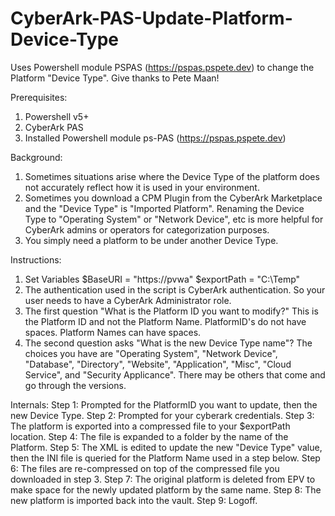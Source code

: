 # CyberArk-PAS-Update-Platform-Device-Type
Uses Powershell module PSPAS (https://pspas.pspete.dev) to change the Platform "Device Type".  Give thanks to Pete Maan!

Prerequisites:
1. Powershell v5+
2. CyberArk PAS
3. Installed Powershell module ps-PAS (https://pspas.pspete.dev)

Background:
1. Sometimes situations arise where the Device Type of the platform does not accurately reflect how it is used in your environment.
2. Sometimes you download a CPM Plugin from the CyberArk Marketplace and the "Device Type" is "Imported Platform".  Renaming the Device
Type to "Operating System" or "Network Device", etc is more helpful for CyberArk admins or operators for categorization purposes.
3. You simply need a platform to be under another Device Type.

Instructions:
1. Set Variables
      $BaseURI = "https://pvwa"
      $exportPath = "C:\Temp"
2. The authentication used in the script is CyberArk authentication.  So your user needs to have a CyberArk Administrator role.
3. The first question "What is the Platform ID you want to modify?"  This is the Platform ID and not the Platform Name.  PlatformID's do not have spaces.  Platform Names can have spaces.
4. The second question asks "What is the new Device Type name"?  The choices you have are "Operating System", "Network Device", "Database", "Directory", "Website", "Application", "Misc", "Cloud Service", and "Security Applicance".  There may be others that come and go through the versions.

Internals:
Step 1:  Prompted for the PlatformID you want to update, then the new Device Type.
Step 2:  Prompted for your cyberark credentials.
Step 3:  The platform is exported into a compressed file to your $exportPath location.
Step 4:  The file is expanded to a folder by the name of the Platform.
Step 5:  The XML is edited to update the new "Device Type" value, then the INI file is queried for the Platform Name used in a step below.
Step 6:  The files are re-compressed on top of the compressed file you downloaded in step 3.
Step 7:  The original platform is deleted from EPV to make space for the newly updated platform by the same name.
Step 8:  The new platform is imported back into the vault.
Step 9:  Logoff.
